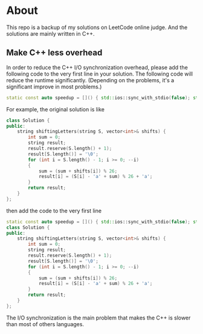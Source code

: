 # About

This repo is a backup of my solutions on LeetCode online judge. And the solutions are mainly written in C++.

## Make C++ less overhead

In order to reduce the C++ I/O synchronization overhead, please add the following code to the very first line in your solution. The following code will reduce the runtime significantly. (Depending on the problems, it's a significant improve in most problems.)

```C++
static const auto speedup = []() { std::ios::sync_with_stdio(false); std::cin.tie(NULL); return 0; }();
```

For example, the original solution is like

```C++
class Solution {
public:
    string shiftingLetters(string S, vector<int>& shifts) {
        int sum = 0;
        string result;
        result.reserve(S.length() + 1);
        result[S.length()] = '\0';
        for (int i = S.length() - 1; i >= 0; --i)
        {
            sum = (sum + shifts[i]) % 26;
            result[i] = (S[i] - 'a' + sum) % 26 + 'a';
        }
        return result;
    }
};
```

then add the code to the very first line

```C++
static const auto speedup = []() { std::ios::sync_with_stdio(false); std::cin.tie(NULL); return 0; }();
class Solution {
public:
    string shiftingLetters(string S, vector<int>& shifts) {
        int sum = 0;
        string result;
        result.reserve(S.length() + 1);
        result[S.length()] = '\0';
        for (int i = S.length() - 1; i >= 0; --i)
        {
            sum = (sum + shifts[i]) % 26;
            result[i] = (S[i] - 'a' + sum) % 26 + 'a';
        }
        return result;
    }
};
```

The I/O synchronization is the main problem that makes the C++ is slower than most of others languages.
